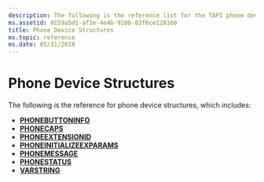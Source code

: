 ```yaml
---
description: The following is the reference list for the TAPI phone device structures.
ms.assetid: 0159a5d1-af1e-4e4b-910b-82f6ce128160
title: Phone Device Structures
ms.topic: reference
ms.date: 05/31/2018
---
```


# Phone Device Structures

The following is the reference for phone device structures, which includes:

-   [**PHONEBUTTONINFO**](/windows/desktop/api/Tapi/ns-tapi-phonebuttoninfo)
-   [**PHONECAPS**](/windows/desktop/api/Tapi/ns-tapi-phonecaps)
-   [**PHONEEXTENSIONID**](/windows/desktop/api/Tapi/ns-tapi-phoneextensionid)
-   [**PHONEINITIALIZEEXPARAMS**](/windows/desktop/api/Tapi/ns-tapi-phoneinitializeexparams)
-   [**PHONEMESSAGE**](/windows/desktop/api/Tapi/ns-tapi-phonemessage)
-   [**PHONESTATUS**](/windows/desktop/api/Tapi/ns-tapi-phonestatus)
-   [**VARSTRING**](/windows/desktop/api/Tapi/ns-tapi-varstring)

 

 



